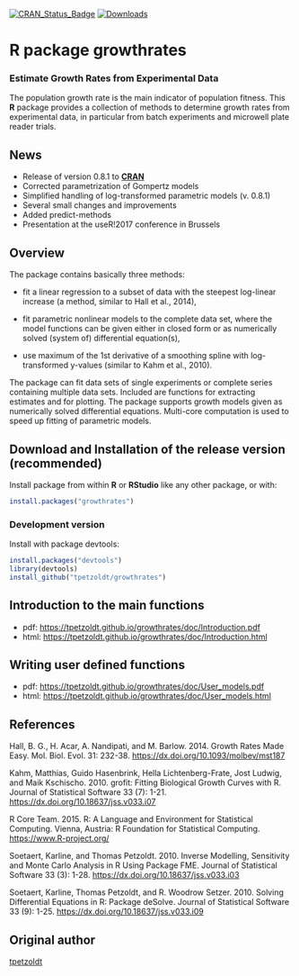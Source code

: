 [![CRAN_Status_Badge](https://www.r-pkg.org/badges/version/growthrates)](https://cran.r-project.org/package=growthrates)
[![Downloads](https://cranlogs.r-pkg.org/badges/growthrates)](https://cran.r-project.org/package=growthrates)

# R package growthrates

### Estimate Growth Rates from Experimental Data

The population growth rate is the main indicator of population
fitness.  This **R** package provides a collection of methods to
determine growth rates from experimental data, in particular from
batch experiments and microwell plate reader trials.

News
----

* Release of version 0.8.1 to [**CRAN**](https://cran.r-project.org/package=growthrates)
* Corrected parametrization of Gompertz models
* Simplified handling of log-transformed parametric models (v. 0.8.1)
* Several small changes and improvements
* Added predict-methods
* Presentation at the useR!2017 conference in Brussels

Overview
--------

The package contains basically three methods:

* fit a linear regression to a subset of data with the steepest
  log-linear increase (a method, similar to Hall et al., 2014),

* fit parametric nonlinear models to the complete data set, where the
  model functions can be given either in closed form or as numerically
  solved (system of) differential equation(s),

* use maximum of the 1st derivative of a smoothing spline with
  log-transformed y-values (similar to Kahm et al., 2010).

The package can fit data sets of single experiments or complete series
containing multiple data sets. Included are functions for extracting
estimates and for plotting. The package supports growth models given
as numerically solved differential equations. Multi-core computation
is used to speed up fitting of parametric models.

Download and Installation of the release version (recommended)
--------------------------------------------------------------


Install package from within **R** or **RStudio** like any other package, 
or with:


```R
install.packages("growthrates")
```


### Development version

Install with package devtools:

```R
install.packages("devtools")
library(devtools)
install_github("tpetzoldt/growthrates")
```

Introduction to the main functions
----------------------------------

* pdf: https://tpetzoldt.github.io/growthrates/doc/Introduction.pdf
* html: https://tpetzoldt.github.io/growthrates/doc/Introduction.html

Writing user defined functions
------------------------------

* pdf: https://tpetzoldt.github.io/growthrates/doc/User_models.pdf
* html: https://tpetzoldt.github.io/growthrates/doc/User_models.html



References
----------

Hall, B. G., H. Acar, A. Nandipati, and M. Barlow. 2014. Growth Rates Made
Easy. Mol. Biol. Evol. 31: 232-38. https://dx.doi.org/10.1093/molbev/mst187

Kahm, Matthias, Guido Hasenbrink, Hella Lichtenberg-Frate, Jost
Ludwig, and Maik Kschischo. 2010. grofit: Fitting Biological Growth
Curves with R. Journal of Statistical Software 33 (7):
1-21. https://dx.doi.org/10.18637/jss.v033.i07

R Core Team. 2015. R: A Language and Environment for Statistical
Computing. Vienna, Austria: R Foundation for Statistical
Computing. https://www.R-project.org/

Soetaert, Karline, and Thomas Petzoldt. 2010. Inverse Modelling,
Sensitivity and Monte Carlo Analysis in R Using Package FME. Journal
of Statistical Software 33 (3):
1-28. https://dx.doi.org/10.18637/jss.v033.i03

Soetaert, Karline, Thomas Petzoldt, and R. Woodrow
Setzer. 2010. Solving Differential Equations in R: Package
deSolve. Journal of Statistical Software 33 (9):
1-25. https://dx.doi.org/10.18637/jss.v033.i09

Original author
---------------

[tpetzoldt](https://github.com/tpetzoldt)
